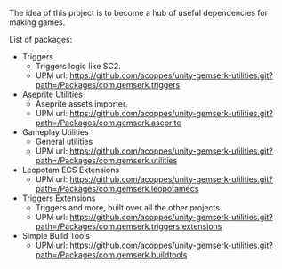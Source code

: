 The idea of this project is to become a hub of useful dependencies for making games.

List of packages: 

* Triggers
    - Triggers logic like SC2.
    - UPM url: https://github.com/acoppes/unity-gemserk-utilities.git?path=/Packages/com.gemserk.triggers
* Aseprite Utilities
    - Aseprite assets importer.
    - UPM url: https://github.com/acoppes/unity-gemserk-utilities.git?path=/Packages/com.gemserk.aseprite
* Gameplay Utilities
    - General utilities
    - UPM url: https://github.com/acoppes/unity-gemserk-utilities.git?path=/Packages/com.gemserk.utilities
* Leopotam ECS Extensions
    - UPM url: https://github.com/acoppes/unity-gemserk-utilities.git?path=/Packages/com.gemserk.leopotamecs
* Triggers Extensions
    - Triggers and more, built over all the other projects.
    - UPM url: https://github.com/acoppes/unity-gemserk-utilities.git?path=/Packages/com.gemserk.triggers.extensions
* Simple Build Tools
    - UPM url: https://github.com/acoppes/unity-gemserk-utilities.git?path=/Packages/com.gemserk.buildtools